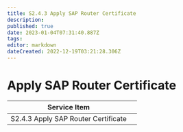 ```yaml
---
title: S2.4.3 Apply SAP Router Certificate
description: 
published: true
date: 2023-01-04T07:31:40.887Z
tags: 
editor: markdown
dateCreated: 2022-12-19T03:21:28.306Z
---
```


#  Apply SAP Router Certificate
| Service Item||
|---------|---------|
|S2.4.3 Apply SAP Router Certificate ||